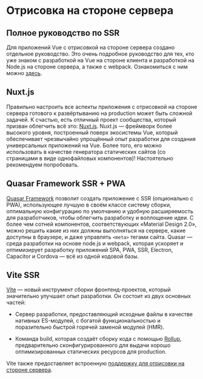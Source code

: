 # Отрисовка на стороне сервера

## Полное руководство по SSR

Для приложений Vue с отрисовкой на стороне сервера создано отдельное руководство. Это очень подробное руководство для тех, кто уже знаком с разработкой на Vue на стороне клиента и разработкой на Node.js на стороне сервера, а также с webpack. Ознакомиться с ним можно [здесь](ssr/introduction.md).

## Nuxt.js

Правильно настроить все аспекты приложения с отрисовкой на стороне сервера готового к развёртыванию на production может быть сложной задачей. К счастью, есть отличный проект сообщества, который призван облегчить всё это: [Nuxt.js](https://nuxtjs.org/). Nuxt.js — фреймворк более высокого уровня, построенный поверх экосистемы Vue, который обеспечивает чрезвычайно упрощённый опыт разработки для создания универсальных приложений на Vue. Более того, его можно использовать в качестве генератора статических сайтов (со страницами в виде однофайловых компонентов)! Настоятельно рекомендуем попробовать.

## Quasar Framework SSR + PWA

[Quasar Framework](https://quasar.dev) позволит создать приложение с SSR (опционально с PWA), использующее лучшую в своём классе систему сборки, оптимальную конфигурацию по умолчанию и удобную расширяемость для разработчиков, чтобы облегчить разработку и воплощение идеи. С более чем сотней компонентов, соответствующих «Material Design 2.0», можно решить какие из них должны выполняться на сервере, какие доступны в браузере, и даже управлять `<meta>` тегами сайта. Quasar — среда разработки на основе node.js и webpack, которая ускоряет и оптимизирует разработку приложений SPA, PWA, SSR, Electron, Capacitor и Cordova — всё из одной кодовой базы.

## Vite SSR

[Vite](https://vitejs.dev/) — новый инструмент сборки фронтенд-проектов, который значительно улучшает опыт разработки. Он состоит из двух основных частей:

- Сервер разработки, предоставляющий исходные файлы в качестве нативных ES-модулей, с богатой функциональностью и поразительно быстрой горячей заменой модулей (HMR).

- Команда build, которая создаёт сборку кода с помощью [Rollup](https://rollupjs.org/), предварительно сконфигурированного для выдачи хорошо оптимизированных статических ресурсов для production.

Vite также предоставляет встроенную [поддержку для отрисовки на стороне сервера](https://vitejs.dev/guide/ssr.html).
